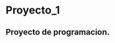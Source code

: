 # Proyecto_1
## Proyecto de programacion.

[1]: https://github.com/EmperoVE/odoo-10-development-essential-es/blob/master "Tutorial Odoo 10 en español"
